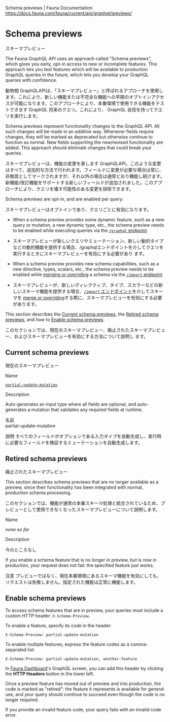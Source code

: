 Schema previews | Fauna Documentation
https://docs.fauna.com/fauna/current/api/graphql/previews/







# Schema previews

スキーマプレビュー




The Fauna GraphQL API uses an approach called "Schema previews", which gives you early, opt-in access to new or incomplete features. This approach lets you test features which will be available to production GraphQL queries in the future, which lets you develop your GraphQL queries with confidence.

動物相 GraphQLAPIは、「スキーマプレビュー」と呼ばれるアプローチを使用します。これにより、新しい機能または不完全な機能への早期のオプトインアクセスが可能になります。このアプローチにより、本番環境で使用できる機能をテストできます GraphQL 将来のクエリ。これにより、 GraphQL 自信を持ってクエリを実行します。




Schema previews represent functionality changes to the GraphQL API. All such changes will be made in an _additive_ way. Whenever fields require changes, they will be marked as deprecated but otherwise continue to function as normal. New fields supporting the new/revised functionality are added. This approach should eliminate changes that could break your queries.


スキーマプレビューは、機能の変更を表します GraphQLAPI。このような変更はすべて、追加的な方法で行われます。フィールドに変更が必要な場合は常に、非推奨としてマークされますが、それ以外の場合は通常どおり機能し続けます。新機能/改訂機能をサポートする新しいフィールドが追加されました。このアプローチにより、クエリを壊す可能性のある変更を排除できます。



Schema previews are opt-in, and are enabled per query:

スキーマプレビューはオプトインであり、クエリごとに有効になります。




-   When a schema preview provides some dynamic feature, such as a new query or mutation, a new dynamic type, etc., the schema preview needs to be enabled while executing queries via the [`/graphql` endpoint](https://docs.fauna.com/fauna/current/api/graphql/endpoints#graphql).

- スキーマプレビューが新しいクエリやミューテーション、新しい動的タイプなどの動的機能を提供する場合、/graphqlエンドポイントを介してクエリを実行するときにスキーマプレビューを有効にする必要があり ます。

-   When a schema preview provides new schema capabilities, such as a new directive, types, scalars, etc., the schema preview needs to be enabled while [merging or overriding](https://docs.fauna.com/fauna/current/api/graphql/endpoints#modes) a schema via the [`/import` endpoint](https://docs.fauna.com/fauna/current/api/graphql/endpoints#import).

- スキーマプレビューが、新しいディレクティブ、タイプ、スカラーなどの新しいスキーマ機能を提供する場合、[`/import` エンドポイント](https://docs.fauna.com/fauna/current/api/graphql/endpoints#import)を介してスキーマを [merge or overriding](https://docs.fauna.com/fauna/current/api/graphql/endpoints#modes)する際に、スキーマプレビューを有効にする必要があります。



This section describes the [Current schema previews](#previews), the [Retired schema previews](#production), and how to [Enable schema previews](#enable).

このセクションでは、現在のスキーマプレビュー、廃止されたスキーマプレビュー、およびスキーマプレビューを有効にする方法について説明し ます。




## [](#previews)Current schema previews

現在のスキーマプレビュー



Name

[`partial-update-mutation`](https://docs.fauna.com/fauna/current/api/graphql/previews/partial_update_mutation)

Description

Auto-generates an input type where all fields are optional, and auto-generates a mutation that validates any required fields at runtime.


名前	
partial-update-mutation

説明
すべてのフィールドがオプションである入力タイプを自動生成し、実行時に必要なフィールドを検証するミューテーションを自動生成します。




## [](#production)Retired schema previews


廃止されたスキーマプレビュー



This section describes schema previews that are no longer available as a preview, since their functionality has been integrated with normal, production schema processing.

このセクションでは、機能が通常の本番スキーマ処理と統合されているため、プレビューとして使用できなくなったスキーマプレビューについて説明します。




  






Name


_none so far_







Description

今のところなし







If you enable a schema feature that is no longer in preview, but is now in production, your request does not fail: the specified feature just works.

注意
プレビューではなく、現在本番環境にあるスキーマ機能を有効にしても、リクエストは失敗しません。指定された機能は正常に機能します。




## [](#enable)Enable schema previews






To access schema features that are in preview, your queries must include a custom HTTP header: `X-Schema-Preview`.






To enable a feature, specify its code in the header:






```http
X-Schema-Preview: partial-update-mutation
```






To enable multiple features, express the feature codes as a comma-separated list:






```http
X-Schema-Preview: partial-update-mutation, another-feature
```






In [Fauna Dashboard](https://dashboard.fauna.com/)'s GraphQL screen, you can add this header by clicking the **HTTP Headers** button in the lower left.






Once a preview feature has moved out of preview and into production, the code is marked as "retired": the feature it represents is available for general use, and your query should continue to succeed even though the code is no longer required.






If you provide an invalid feature code, your query fails with an invalid code error.










































